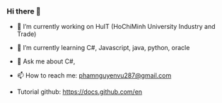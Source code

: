 ### Hi there 👋



- 🔭 I’m currently working on HuIT (HoChiMinh University Industry and Trade)
- 🌱 I’m currently learning C#, Javascript, java, python, oracle
- 💬 Ask me about C#, 
- 📫 How to reach me: phamnguyenvu287@gmail.com 

- Tutorial github: https://docs.github.com/en



